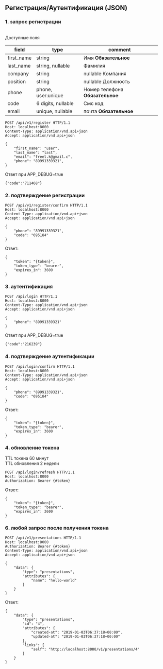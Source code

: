 ## Регистрация/Аутентификация (JSON)
### 1. запрос регистрации
<br> Доступные поля

|field | type | comment |
|---|---|---|
|first_name | string | Имя <b>Обязательное</b>|
|last_name | string, nullable | Фамилия |
|company | string | nullable Компания |
|position | string | nullable Должность
|phone | phone, user:unique | Номер телефона <b>Обязательное</b> |
|code | 6 digits, nullable | Смс код |
|email | unique, nullable | почта <b>Обязательное</b> |
```
POST /api/v1/register HTTP/1.1
Host: localhost:8000
Content-Type: application/vnd.api+json
Accept: application/vnd.api+json

{
	"first_name": "user",
	"last_name": "last",
	"email": "freel.k@gmail.c",
	"phone": "89991339321",
}
```
Ответ при APP_DEBUG=true
```
{"code":"711468"}
```
### 2. подтверждение регистрации
```
POST /api/v1/register/confirm HTTP/1.1
Host: localhost:8000
Content-Type: application/vnd.api+json
Accept: application/vnd.api+json

{
	"phone": "89991339321",
	"code": "695184"
}
```
Ответ:
```
{
    "token": "{token}",
    "token_type": "bearer",
    "expires_in": 3600
}
```
### 3. аутентификация
```
POST /api/login HTTP/1.1
Host: localhost:8000
Content-Type: application/vnd.api+json
Accept: application/vnd.api+json

{
	"phone": "89991339321"
}
```
Ответ при APP_DEBUG=true
```
{"code":"216239"}
```
### 4. подтверждение аутентификации
```
POST /api/login/confirm HTTP/1.1
Host: localhost:8000
Content-Type: application/vnd.api+json
Accept: application/vnd.api+json

{
	"phone": "89991339321",
	"code": "695184"
}
```
Ответ:
```
{
    "token": "{token}",
    "token_type": "bearer",
    "expires_in": 3600
}
```
### 4. обновление токена
TTL токена 60 минут
<br>TTL обновления 2 недели
```
POST /api/login/refresh HTTP/1.1
Host: localhost:8000
Authorization: Bearer {#token}
```
Ответ:
```
{
    "token": "{token}",
    "token_type": "bearer",
    "expires_in": 3600
}
```
### 6. любой запрос после получения токена
```
POST /api/v1/presentations HTTP/1.1
Host: localhost:8000
Authorization: Bearer {#token}
Content-Type: application/vnd.api+json
Accept: application/vnd.api+json

{
    "data": {
        "type": "presentations",
        "attributes": {
            "name": "hello-world"
        }
    }
}
```
Ответ:
```
{
    "data": {
        "type": "presentations",
        "id": "4",
        "attributes": {
            "created-at": "2019-01-03T06:37:18+00:00",
            "updated-at": "2019-01-03T06:37:18+00:00"
        },
        "links": {
            "self": "http://localhost:8000/v1/presentations/4"
        }
    }
}
```
